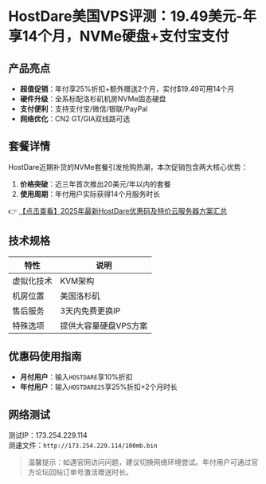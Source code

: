 # HostDare美国VPS评测：19.49美元-年享14个月，NVMe硬盘+支付宝支付

## 产品亮点
- **超值促销**：年付享25%折扣+额外赠送2个月，实付$19.49可用14个月
- **硬件升级**：全系标配洛杉矶机房NVMe固态硬盘
- **支付便利**：支持支付宝/微信/银联/PayPal
- **网络优化**：CN2 GT/GIA双线路可选

## 套餐详情
HostDare近期补货的NVMe套餐引发抢购热潮，本次促销包含两大核心优势：
1. **价格突破**：近三年首次推出20美元/年以内的套餐
2. **使用周期**：年付用户实际获得14个月服务时长

👉 [【点击查看】2025年最新HostDare优惠码及特价云服务器方案汇总](https://bit.ly/hostdare)

## 技术规格
| 特性        | 说明                     |
|-------------|--------------------------|
| 虚拟化技术  | KVM架构                  |
| 机房位置    | 美国洛杉矶               |
| 售后服务    | 3天内免费更换IP          |
| 特殊选项    | 提供大容量硬盘VPS方案    |

## 优惠码使用指南
- **月付用户**：输入`HOSTDARE`享10%折扣
- **年付用户**：输入`HOSTDARE25`享25%折扣+2个月时长

## 网络测试
测试IP：173.254.229.114  
测速文件：`http://173.254.229.114/100mb.bin`

> 温馨提示：如遇官网访问问题，建议切换网络环境尝试。年付用户可通过官方论坛回帖订单号激活赠送时长。